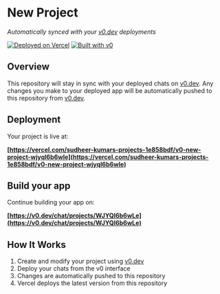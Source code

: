 # New Project

*Automatically synced with your [v0.dev](https://v0.dev) deployments*

[![Deployed on Vercel](https://img.shields.io/badge/Deployed%20on-Vercel-black?style=for-the-badge&logo=vercel)](https://vercel.com/sudheer-kumars-projects-1e858bdf/v0-new-project-wjyql6b6wle)
[![Built with v0](https://img.shields.io/badge/Built%20with-v0.dev-black?style=for-the-badge)](https://v0.dev/chat/projects/WJYQl6b6wLe)

## Overview

This repository will stay in sync with your deployed chats on [v0.dev](https://v0.dev).
Any changes you make to your deployed app will be automatically pushed to this repository from [v0.dev](https://v0.dev).

## Deployment

Your project is live at:

**[https://vercel.com/sudheer-kumars-projects-1e858bdf/v0-new-project-wjyql6b6wle](https://vercel.com/sudheer-kumars-projects-1e858bdf/v0-new-project-wjyql6b6wle)**

## Build your app

Continue building your app on:

**[https://v0.dev/chat/projects/WJYQl6b6wLe](https://v0.dev/chat/projects/WJYQl6b6wLe)**

## How It Works

1. Create and modify your project using [v0.dev](https://v0.dev)
2. Deploy your chats from the v0 interface
3. Changes are automatically pushed to this repository
4. Vercel deploys the latest version from this repository
